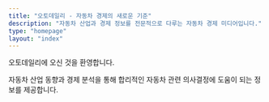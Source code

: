 ```yaml
---
title: "오토데일리 - 자동차 경제의 새로운 기준"
description: "자동차 산업과 경제 정보를 전문적으로 다루는 자동차 경제 미디어입니다."
type: "homepage"
layout: "index"
---
```


오토데일리에 오신 것을 환영합니다.

자동차 산업 동향과 경제 분석을 통해 합리적인 자동차 관련 의사결정에 도움이 되는 정보를 제공합니다.
